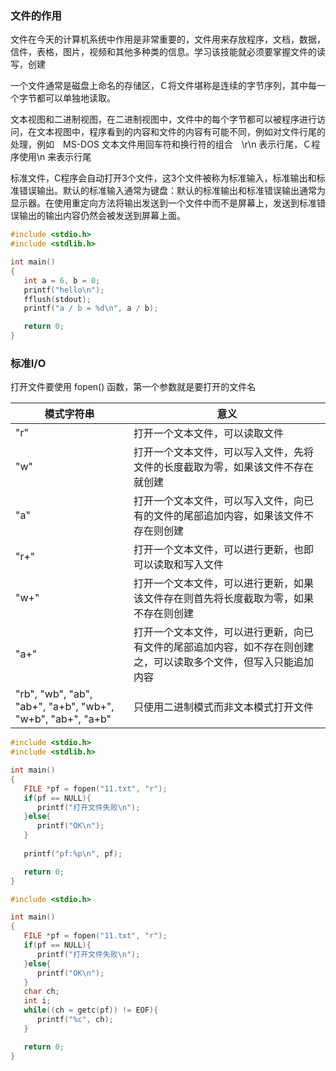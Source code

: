 
### 文件的作用

文件在今天的计算机系统中作用是非常重要的，文件用来存放程序，文档，数据，信件，表格，图片，视频和其他多种类的信息。学习该技能就必须要掌握文件的读写，创建

一个文件通常是磁盘上命名的存储区，Ｃ将文件堪称是连续的字节序列，其中每一个字节都可以单独地读取。

文本视图和二进制视图，在二进制视图中，文件中的每个字节都可以被程序进行访问，在文本视图中，程序看到的内容和文件的内容有可能不同，例如对文件行尾的处理，例如　MS-DOS 文本文件用回车符和换行符的组合　\r\n 表示行尾，Ｃ程序使用\n 来表示行尾

标准文件，C程序会自动打开3个文件，这3个文件被称为标准输入，标准输出和标准错误输出。默认的标准输入通常为键盘：默认的标准输出和标准错误输出通常为显示器。在使用重定向方法将输出发送到一个文件中而不是屏幕上，发送到标准错误输出的输出内容仍然会被发送到屏幕上面。

```c
#include <stdio.h>
#include <stdlib.h>

int main()
{
   int a = 6, b = 0;
   printf("hello\n");
   fflush(stdout);
   printf("a / b = %d\n", a / b);

   return 0;
}
```

### 标准I/O

打开文件要使用 fopen() 函数，第一个参数就是要打开的文件名

| 模式字符串 | 意义 |
|-----------|------|
| "r"       | 打开一个文本文件，可以读取文件 |
| "w"       | 打开一个文本文件，可以写入文件，先将文件的长度截取为零，如果该文件不存在就创建 |
| "a"       | 打开一个文本文件，可以写入文件，向已有的文件的尾部追加内容，如果该文件不存在则创建 |
| "r+"      | 打开一个文本文件，可以进行更新，也即可以读取和写入文件 |
| "w+"      | 打开一个文本文件，可以进行更新，如果该文件存在则首先将长度截取为零，如果不存在则创建 |
| "a+"      | 打开一个文本文件，可以进行更新，向已有文件的尾部追加内容，如不存在则创建之，可以读取多个文件，但写入只能追加内容 |
| "rb", "wb", "ab", "ab+", "a+b", "wb+", "w+b", "ab+", "a+b" | 只使用二进制模式而非文本模式打开文件 |


```c
#include <stdio.h>
#include <stdlib.h>

int main()
{
   FILE *pf = fopen("11.txt", "r");
   if(pf == NULL){
      printf("打开文件失败\n");
   }else{
      printf("OK\n");
   }
   
   printf("pf:%p\n", pf);

   return 0;
}
```

```c
#include <stdio.h>

int main()
{
   FILE *pf = fopen("11.txt", "r");
   if(pf == NULL){
      printf("打开文件失败\n");
   }else{
      printf("OK\n");
   }
   char ch;
   int i;
   while((ch = getc(pf)) != EOF){
      printf("%c", ch);
   }

   return 0;
}
```
